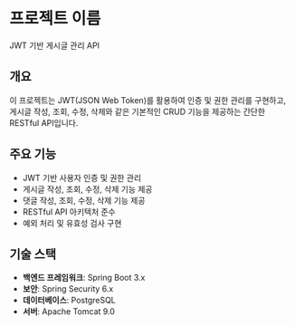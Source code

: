 # 프로젝트 이름

JWT 기반 게시글 관리 API

## 개요

이 프로젝트는 JWT(JSON Web Token)를 활용하여 인증 및 권한 관리를 구현하고, 게시글 작성, 조회, 수정, 삭제와 같은 기본적인 CRUD 기능을 제공하는 간단한 RESTful API입니다.

## 주요 기능

- JWT 기반 사용자 인증 및 권한 관리
- 게시글 작성, 조회, 수정, 삭제 기능 제공
- 댓글 작성, 조회, 수정, 삭제 기능 제공
- RESTful API 아키텍처 준수
- 예외 처리 및 유효성 검사 구현

## 기술 스택

- **백엔드 프레임워크**: Spring Boot 3.x
- **보안**: Spring Security 6.x
- **데이터베이스**: PostgreSQL
- **서버**: Apache Tomcat 9.0



